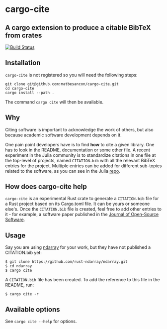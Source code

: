 # cargo-cite
## A cargo extension to produce a citable BibTeX from crates

[![Build Status](https://travis-ci.org/matbesancon/cargo-cite.svg?branch=master)](https://travis-ci.org/matbesancon/cargo-cite)

## Installation

`cargo-cite` is not registered so you will need the following steps:
```shell
git clone git@github.com:matbesancon/cargo-cite.git
cd cargo-cite
cargo install --path .
```

The command `cargo cite` will then be available.

## Why

Citing software is important to acknowledge the work of others,
but also because academic software development depends on it.  

One pain point developers have is to find **how** to cite a given library.
One has to look in the README, documentation or some other file.
A recent experiment in the Julia community is to standardize
citations in one file at the top-level of projects, named `CITATION.bib`
with all the relevant BibTeX entries for the project.
Multiple entries can be added for different sub-topics related to the
software, as you can see in the Julia [repo](https://github.com/JuliaLang/julia/blob/master/CITATION.bib).

## How does cargo-cite help

`cargo-cite` is an experimental Rust crate to generate a
`CITATION.bib` file for a Rust project based on its Cargo.toml file.
It can be yours or someone else's. Once the `CITATION.bib` file is created,
feel free to add other entries to it - for example, a software paper
published in the [Journal of Open-Source Software](http://joss.theoj.org).

## Usage

Say you are using [ndarray](https://github.com/rust-ndarray/ndarray.git)
for your work, but they have not published a CITATION.bib yet:

```
$ git clone https://github.com/rust-ndarray/ndarray.git
$ cd ndarray
$ cargo cite
```

A `CITATION.bib` file has been created. To add the reference to this file
in the README, run:

```
$ cargo cite -r
```

## Available options

See `cargo cite --help` for options.
